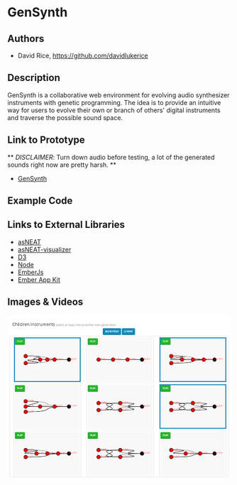 # GenSynth


## Authors
- David Rice, https://github.com/davidlukerice

## Description
GenSynth is a collaborative web environment for evolving audio synthesizer instruments with genetic programming. The idea is to provide an intuitive way for users to evolve their own or branch of others' digital instruments and traverse the possible sound space.

## Link to Prototype
** _DISCLAIMER_: Turn down audio before testing, a lot of the generated sounds right now are pretty harsh. **
- [GenSynth](http://davidlukerice.github.io/devart-template "GenSynth")

## Example Code

## Links to External Libraries
- [asNEAT](https://github.com/davidlukerice/asNEAT "asNEAT")
- [asNEAT-visualizer](https://github.com/davidlukerice/asNEAT-visualizer "asNEAT-visualizer")
- [D3](https://github.com/mbostock/d3 "D3")
- [Node](http://nodejs.org/ "Node")
- [EmberJs](http://emberjs.com/ "EmberJs")
- [Ember App Kit](https://github.com/stefanpenner/ember-app-kit "Ember App Kit") 

## Images & Videos
![Evolving in action](project_images/evolvingScreenshot.png?raw=true "Evolving in action")

